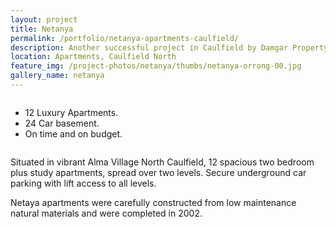 ```yaml
---
layout: project
title: Netanya
permalink: /portfolio/netanya-apartments-caulfield/
description: Another successful project in Caulfield by Damgar Property Group, Melbourne.
location: Apartments, Caulfield North
feature_img: /project-photos/netanya/thumbs/netanya-orrong-00.jpg
gallery_name: netanya
---
```


<div class="row project-detail-content">
  <div class="small-11 medium-10 medium-offset-1 columns">
    <div class="row">
      <div class="medium-5 columns">
        <div class="column">
          <ul class="project-detail-key-points">
            <li>12 Luxury Apartments.</li>
            <li>24 Car basement.</li>
            <li>On time and on budget.</li>
          </ul>
        </div>
      </div>
      <div class="medium-5 columns float-left">
        <div class="column">
          <p>Situated in vibrant Alma Village North Caulfield, 12 spacious two bedroom plus study apartments, spread over two levels. Secure underground car parking with lift access to all levels.</p>
          <p>Netaya apartments were carefully constructed from low maintenance natural materials and were completed in 2002.</p>
        </div>
      </div>
    </div>
  </div>
</div>
